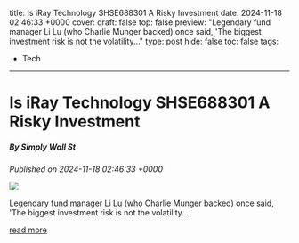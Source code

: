 title: Is iRay Technology SHSE688301 A Risky Investment
date: 2024-11-18 02:46:33 +0000
cover: 
draft: false
top: false
preview: "Legendary fund manager Li Lu (who Charlie Munger backed) once said, 'The biggest investment risk is not the volatility..."
type: post
hide: false
toc: false
tags:
  - Tech
---

# Is iRay Technology SHSE688301 A Risky Investment
##### By Simply Wall St
_Published on 2024-11-18 02:46:33 +0000_

![](https://images.simplywall.st/asset/industry/6021000-choice2-main-header/1585186837163)

Legendary fund manager Li Lu (who Charlie Munger backed) once said, 'The biggest investment risk is not the volatility...

[read more](https://simplywall.st/stocks/cn/healthcare/shse-688301/iray-technology-shares/news/is-iray-technology-shse688301-a-risky-investment)
